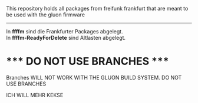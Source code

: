 This repository holds all packages from freifunk frankfurt that are meant to be
used with the gluon firmware

---

In **ffffm** sind die Frankfurter Packages abgelegt.<br>
In **ffffm-ReadyForDelete** sind Altlasten abgelegt.


*** DO NOT USE BRANCHES ***
============================
Branches WILL NOT WORK WITH THE GLUON BUILD SYSTEM. DO NOT USE BRANCHES


ICH WILL MEHR KEKSE
